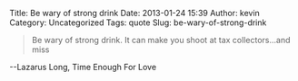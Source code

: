 Title: Be wary of strong drink
Date: 2013-01-24 15:39
Author: kevin
Category: Uncategorized
Tags: quote
Slug: be-wary-of-strong-drink

> Be wary of strong drink. It can make you shoot at tax collectors...and
> miss

--Lazarus Long, Time Enough For Love
